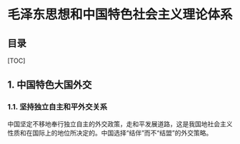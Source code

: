 毛泽东思想和中国特色社会主义理论体系
===

目录
---

[TOC]

## 1. 中国特色大国外交

### 1.1. 坚持独立自主和平外交关系

中国坚定不移地奉行独立自主的外交政策，走和平发展道路，这是我国地社会主义性质和在国际上的地位所决定的。中国选择“结伴”而不“结盟”的外交策略。
